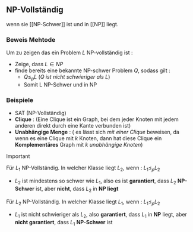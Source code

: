 ## NP-Vollständig 
wenn sie [[NP-Schwer]] ist und in [[NP]] liegt.

### Beweis Mehtode
Um zu zeigen das ein Problem $L$ NP-vollständig ist :
- Zeige, dass $L \in NP$
- finde bereits eine bekannte NP-schwer Problem $Q$, sodass gilt :
	- $Q \leq_{p} L$ (*Q ist nicht schwieriger als L*)
	- Somit L NP-Schwer und in NP
### Beispiele
-  SAT (NP-Vollständig)
- **Clique** : (Eine Clique ist ein Graph, bei dem jeder Knoten mit jedem anderen direkt durch eine Kante verbunden ist)
- **Unabhängige Menge** :  ( es lässt sich *mit einer Clique* beweisen, da wenn es eine Clique mit $k$ Knoten, dann hat diese Clique ein **Komplementäres** Graph mit $k$ *unabhängige Knoten*)

>[!Important]
>Für $L_{1}$ NP-Vollständig. In welcher Klasse liegt $L_{2}$, wenn :
>$L_{1} \leq_{p} L_{2}$
>- $L_{2}$ ist mindestens so schwer wie $L_{1}$, also es ist **garantiert**, dass $L_{2}$ **NP-Schwer** ist, aber **nicht**, dass $L_{2}$ in **NP liegt**
>
>Für $L_{2}$ NP-Vollständig. In welcher Klasse liegt $L_{1}$, wenn :
>$L_{1} \leq_{p} L_{2}$
>- $L_{1}$ ist nicht schwieriger als $L_{2}$, also **garantiert**, dass $L_{1}$ in **NP** liegt, aber **nicht garantiert**, dass $L_{1}$ **NP-Schwer** ist 

